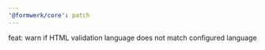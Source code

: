 ```yaml
---
'@formwerk/core': patch
---
```


feat: warn if HTML validation language does not match configured language
